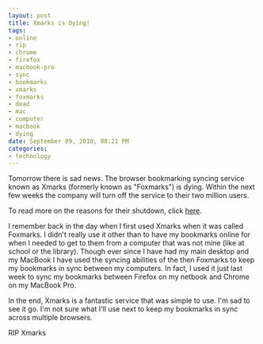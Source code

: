 ```yaml
--- 
layout: post
title: Xmarks is Dying!
tags: 
- online
- rip
- chrome
- firefox
- macbook-pro
- sync
- bookmarks
- xmarks
- foxmarks
- dead
- mac
- computer
- macbook
- dying
date: September 09, 2010, 08:21 PM
categories: 
- technology
---
```

Tomorrow there is sad news. The browser bookmarking syncing service known as Xmarks (formerly known as "Foxmarks") is dying. Within the next few weeks the company will turn off the service to their two million users.

To read more on the reasons for their shutdown, click [here](http://blog.xmarks.com/?p=1886).

I remember back in the day when I first used Xmarks when it was called Foxmarks. I didn't really use it other than to have my bookmarks online for when I needed to get to them from a computer that was not mine (like at school or the library). Though ever since I have had my main desktop and my MacBook I have used the syncing abilities of the then Foxmarks to keep my bookmarks in sync between my computers. In fact, I used it just last week to sync my bookmarks between Firefox on my netbook and Chrome on my MacBook Pro.

In the end, Xmarks is a fantastic service that was simple to use. I'm sad to see it go. I'm not sure what I'll use next to keep my bookmarks in sync across multiple browsers.

RIP Xmarks
